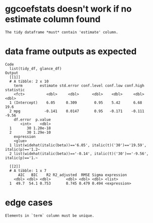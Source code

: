 # ggcoefstats doesn't work if no estimate column found

    The tidy dataframe *must* contain 'estimate' column.

# data frame outputs as expected

    Code
      list(tidy_df, glance_df)
    Output
      [[1]]
      # A tibble: 2 x 10
        term        estimate std.error conf.level conf.low conf.high statistic
        <fct>          <dbl>     <dbl>      <dbl>    <dbl>     <dbl>     <dbl>
      1 (Intercept)    6.05     0.309        0.95    5.42      6.68      19.6 
      2 mpg           -0.141    0.0147       0.95   -0.171    -0.111     -9.56
        df.error  p.value
           <int>    <dbl>
      1       30 1.20e-18
      2       30 1.29e-10
        expression                                                                    
        <glue>                                                                        
      1 list(widehat(italic(beta))=='6.05', italic(t)('30')=='19.59', italic(p)=='1.2~
      2 list(widehat(italic(beta))=='-0.14', italic(t)('30')=='-9.56', italic(p)=='1.~
      
      [[2]]
      # A tibble: 1 x 7
          AIC   BIC    R2 R2_adjusted  RMSE Sigma expression  
        <dbl> <dbl> <dbl>       <dbl> <dbl> <dbl> <list>      
      1  49.7  54.1 0.753       0.745 0.479 0.494 <expression>
      

# edge cases

    Elements in `term` column must be unique.

